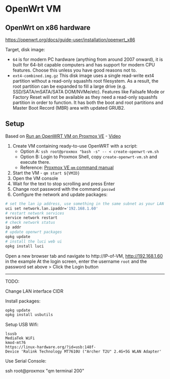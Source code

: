 # OpenWrt VM

## OpenWrt on x86 hardware

https://openwrt.org/docs/guide-user/installation/openwrt_x86

Target, disk image:
- `64` is for modern PC hardware (anything from around 2007 onward), it is built for 64-bit capable computers and has support for modern CPU features. Choose this unless you have good reasons not to.
- `ext4-combined.img.gz` This disk image uses a single read-write ext4 partition without a read-only squashfs root filesystem. As a result, the root partition can be expanded to fill a large drive (e.g. SSD/SATA/mSATA/SATA DOM/NVMe/etc). Features like Failsafe Mode or Factory Reset will not be available as they need a read-only squashfs partition in order to function. It has both the boot and root partitions and Master Boot Record (MBR) area with updated GRUB2.

## Setup

Based on [Run an OpenWRT VM on Proxmox VE](https://i12bretro.github.io/tutorials/0405.html) - [Video](https://www.youtube.com/watch?v=_fh7tnQW034)

1. Create VM containing ready-to-use OpenWRT with a script:
   - Option A: `ssh root@proxmox "bash -s" -- < create-openwrt-vm.sh`
   - Option B: Login to Proxmox Shell, copy `create-openwrt-vm.sh` and execute there.
   - Reference: [Proxmox VE `qm` command manual](https://pve.proxmox.com/pve-docs/qm.1.html)
2. Start the VM - `qm start ${VMID}`
3. Open the VM console
4. Wait for the text to stop scrolling and press Enter
5. Change root password with the command `passwd`
6. Configure the network and update packages:
```sh
# set the lan ip address, use something in the same subnet as your LAN
uci set network.lan.ipaddr='192.168.1.60'
# restart network services
service network restart
# check network status
ip addr
# update openwrt packages
opkg update
# install the luci web ui
opkg install luci
```

Open a new browser tab and navigate to http://IP-of-VM, http://192.168.1.60 in the example
At the login screen, enter the username `root` and the password set above > Click the Login button

---

TODO:

Change LAN interface CIDR

Install packages:

```sh
opkg update
opkg install usbutils
```

Setup USB Wifi:

```
lsusb
MediaTek WiFi
kmod-mt76
https://linux-hardware.org/?id=usb:148f-
Device 'Ralink Technology MT7610U ("Archer T2U" 2.4G+5G WLAN Adapter'
```

Use Serial Console:

ssh root@proxmox "qm terminal 200"
